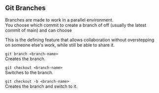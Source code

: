 ## Git Branches
Branches are made to work in a parallel environment.
<br>You choose which commit to create a branch of off (usually the latest commit of main) and can choose

This is the defining feature that allows collaboration without overstepping on someone else's work, while still be able to share it.

``git branch <branch-name>``
<br>Creates the branch.

``git checkout <branch-name>``
<br>Switches to the branch.

``git checkout -b <branch-name>``
<br> Creates the branch and switch to it.